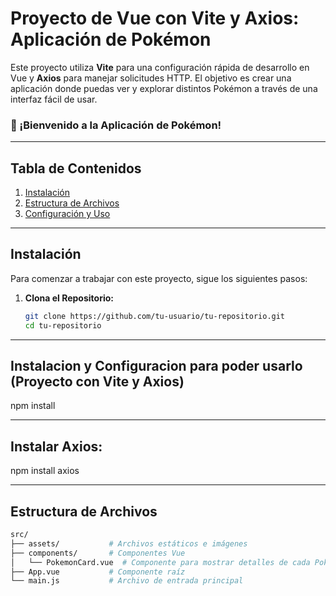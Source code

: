 # Proyecto de Vue con Vite y Axios: Aplicación de Pokémon

Este proyecto utiliza **Vite** para una configuración rápida de desarrollo en Vue y **Axios** para manejar solicitudes HTTP. El objetivo es crear una aplicación donde puedas ver y explorar distintos Pokémon a través de una interfaz fácil de usar.

### 🎉 ¡Bienvenido a la Aplicación de Pokémon!

---

## Tabla de Contenidos
1. [Instalación](#instalación)
2. [Estructura de Archivos](#estructura-de-archivos)
3. [Configuración y Uso](#configuración-y-uso)

---

## Instalación

Para comenzar a trabajar con este proyecto, sigue los siguientes pasos:

1. **Clona el Repositorio:**
   ```bash
   git clone https://github.com/tu-usuario/tu-repositorio.git
   cd tu-repositorio

---
## Instalacion y Configuracion para poder usarlo (Proyecto con Vite y Axios)
  npm install

---
## Instalar Axios:
  npm install axios

---
## Estructura de Archivos
```bash
src/
├── assets/           # Archivos estáticos e imágenes
├── components/       # Componentes Vue
│   └── PokemonCard.vue  # Componente para mostrar detalles de cada Pokémon
├── App.vue           # Componente raíz
└── main.js           # Archivo de entrada principal
